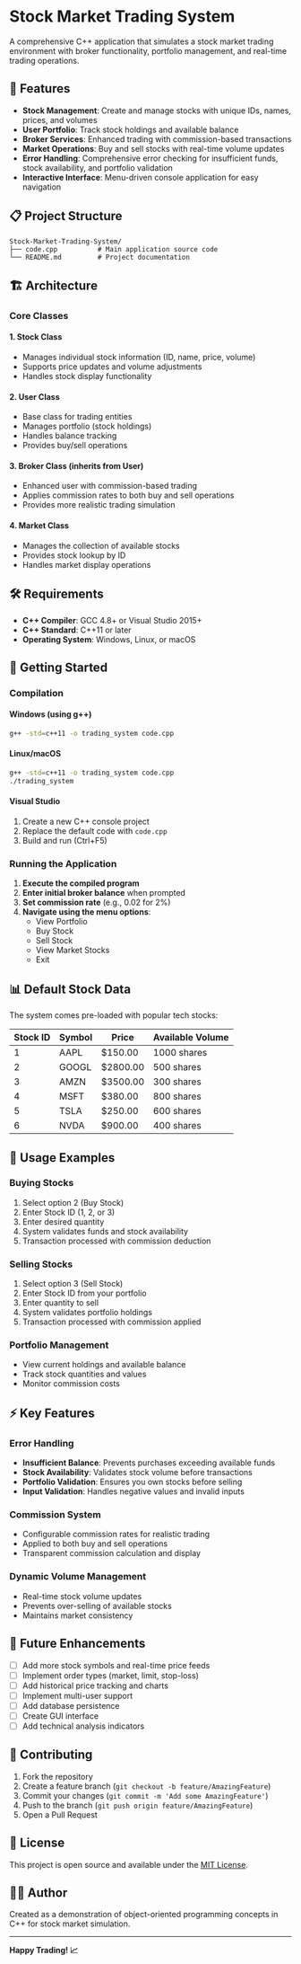 # Stock Market Trading System

A comprehensive C++ application that simulates a stock market trading environment with broker functionality, portfolio management, and real-time trading operations.

## 🚀 Features

- **Stock Management**: Create and manage stocks with unique IDs, names, prices, and volumes
- **User Portfolio**: Track stock holdings and available balance
- **Broker Services**: Enhanced trading with commission-based transactions
- **Market Operations**: Buy and sell stocks with real-time volume updates
- **Error Handling**: Comprehensive error checking for insufficient funds, stock availability, and portfolio validation
- **Interactive Interface**: Menu-driven console application for easy navigation

## 📋 Project Structure

```
Stock-Market-Trading-System/
├── code.cpp          # Main application source code
└── README.md         # Project documentation
```

## 🏗️ Architecture

### Core Classes

#### 1. **Stock Class**
- Manages individual stock information (ID, name, price, volume)
- Supports price updates and volume adjustments
- Handles stock display functionality

#### 2. **User Class**
- Base class for trading entities
- Manages portfolio (stock holdings)
- Handles balance tracking
- Provides buy/sell operations

#### 3. **Broker Class** (inherits from User)
- Enhanced user with commission-based trading
- Applies commission rates to both buy and sell operations
- Provides more realistic trading simulation

#### 4. **Market Class**
- Manages the collection of available stocks
- Provides stock lookup by ID
- Handles market display operations

## 🛠️ Requirements

- **C++ Compiler**: GCC 4.8+ or Visual Studio 2015+
- **C++ Standard**: C++11 or later
- **Operating System**: Windows, Linux, or macOS

## 🚀 Getting Started

### Compilation

#### Windows (using g++)
```bash
g++ -std=c++11 -o trading_system code.cpp
```

#### Linux/macOS
```bash
g++ -std=c++11 -o trading_system code.cpp
./trading_system
```

#### Visual Studio
1. Create a new C++ console project
2. Replace the default code with `code.cpp`
3. Build and run (Ctrl+F5)

### Running the Application

1. **Execute the compiled program**
2. **Enter initial broker balance** when prompted
3. **Set commission rate** (e.g., 0.02 for 2%)
4. **Navigate using the menu options**:
   - View Portfolio
   - Buy Stock
   - Sell Stock
   - View Market Stocks
   - Exit

## 📊 Default Stock Data

The system comes pre-loaded with popular tech stocks:

| Stock ID | Symbol | Price | Available Volume |
|----------|---------|-------|------------------|
| 1        | AAPL    | $150.00 | 1000 shares |
| 2        | GOOGL   | $2800.00 | 500 shares |
| 3        | AMZN    | $3500.00 | 300 shares |
| 4        | MSFT    | $380.00 | 800 shares |
| 5        | TSLA    | $250.00 | 600 shares |
| 6        | NVDA    | $900.00 | 400 shares |

## 🔧 Usage Examples

### Buying Stocks
1. Select option 2 (Buy Stock)
2. Enter Stock ID (1, 2, or 3)
3. Enter desired quantity
4. System validates funds and stock availability
5. Transaction processed with commission deduction

### Selling Stocks
1. Select option 3 (Sell Stock)
2. Enter Stock ID from your portfolio
3. Enter quantity to sell
4. System validates portfolio holdings
5. Transaction processed with commission applied

### Portfolio Management
- View current holdings and available balance
- Track stock quantities and values
- Monitor commission costs

## ⚡ Key Features

### Error Handling
- **Insufficient Balance**: Prevents purchases exceeding available funds
- **Stock Availability**: Validates stock volume before transactions
- **Portfolio Validation**: Ensures you own stocks before selling
- **Input Validation**: Handles negative values and invalid inputs

### Commission System
- Configurable commission rates for realistic trading
- Applied to both buy and sell operations
- Transparent commission calculation and display

### Dynamic Volume Management
- Real-time stock volume updates
- Prevents over-selling of available stocks
- Maintains market consistency

## 🎯 Future Enhancements

- [ ] Add more stock symbols and real-time price feeds
- [ ] Implement order types (market, limit, stop-loss)
- [ ] Add historical price tracking and charts
- [ ] Implement multi-user support
- [ ] Add database persistence
- [ ] Create GUI interface
- [ ] Add technical analysis indicators

## 🤝 Contributing

1. Fork the repository
2. Create a feature branch (`git checkout -b feature/AmazingFeature`)
3. Commit your changes (`git commit -m 'Add some AmazingFeature'`)
4. Push to the branch (`git push origin feature/AmazingFeature`)
5. Open a Pull Request

## 📄 License

This project is open source and available under the [MIT License](LICENSE).

## 👨‍💻 Author

Created as a demonstration of object-oriented programming concepts in C++ for stock market simulation.

---

**Happy Trading! 📈**